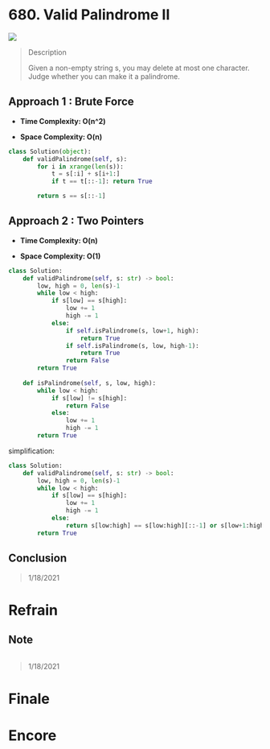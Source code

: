 # 680. Valid Palindrome II

![](https://img.shields.io/badge/Difficulty-Easy-%235cb85c)

> Description
> 
> Given a non-empty string s, you may delete at most one character. Judge whether you can make it a palindrome.

## Approach 1 : Brute Force

- **Time Complexity: O(n^2)**

- **Space Complexity: O(n)**

```python
class Solution(object):
    def validPalindrome(self, s):
        for i in xrange(len(s)):
            t = s[:i] + s[i+1:]
            if t == t[::-1]: return True

        return s == s[::-1]
```

## Approach 2 : Two Pointers

- **Time Complexity: O(n)**

- **Space Complexity: O(1)**

```python
class Solution:
    def validPalindrome(self, s: str) -> bool:
        low, high = 0, len(s)-1
        while low < high:
            if s[low] == s[high]:
                low += 1
                high -= 1
            else:
                if self.isPalindrome(s, low+1, high):
                    return True
                if self.isPalindrome(s, low, high-1):
                    return True
                return False
        return True
    
    def isPalindrome(self, s, low, high):
        while low < high:
            if s[low] != s[high]:
                return False
            else:
                low += 1
                high -= 1
        return True
```

simplification:

```python
class Solution:
    def validPalindrome(self, s: str) -> bool:
        low, high = 0, len(s)-1
        while low < high:
            if s[low] == s[high]:
                low += 1
                high -= 1
            else:
                return s[low:high] == s[low:high][::-1] or s[low+1:high+1] == s[low+1:high+1][::-1]
        return True
```

## Conclusion

> 1/18/2021

# Refrain

## Note

```python

```

> 1/18/2021

# Finale

# Encore